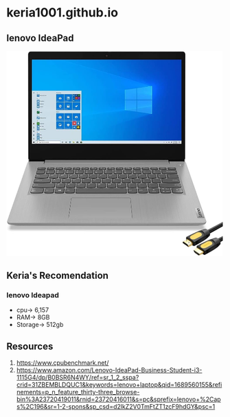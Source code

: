# keria1001.github.io



## lenovo IdeaPad 

![alt text](laptop.jpg)

## Keria's Recomendation

### lenovo Ideapad

- cpu-> 6,157
- RAM-> 8GB
- Storage-> 512gb

## Resources

1. https://www.cpubenchmark.net/
2. https://www.amazon.com/Lenovo-IdeaPad-Business-Student-i3-1115G4/dp/B0BSR6N4WY/ref=sr_1_2_sspa?crid=31ZBEMBLDQUC1&keywords=lenovo+laptop&qid=1689560155&refinements=p_n_feature_thirty-three_browse-bin%3A23720419011&rnid=23720416011&s=pc&sprefix=lenovo+%2Caps%2C196&sr=1-2-spons&sp_csd=d2lkZ2V0TmFtZT1zcF9hdGY&psc=1 

